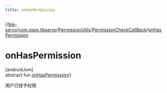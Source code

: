 ```yaml
---
title: onHasPermission
---
```

//[ble-servo](../../../../index.html)/[com.xiaor.libservo](../../index.html)/[PermissionUtils](../index.html)/[PermissionCheckCallBack](index.html)/[onHasPermission](on-has-permission.html)



# onHasPermission



[androidJvm]\
abstract fun [onHasPermission](on-has-permission.html)()



用户已授予权限




